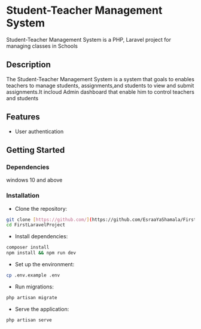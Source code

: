 # Student-Teacher Management System
Student-Teacher Management System is a PHP, Laravel project for managing classes in Schools
## Description
The Student-Teacher Management System is a system  that goals to enables teachers to manage students, assignments,and students to view and submit assignments.It incloud Admin dashboard that enable him to control teachers and students 
## Features
- User authentication 
## Getting Started
### Dependencies
windows 10 and above
### Installation
- Clone the repository:
```bash
git clone [https://github.com/](https://github.com/EsraaYaShamala/FirstLaravelProject.git)
cd FirstLaravelProject
```
- Install dependencies:
```bash
composer install
npm install && npm run dev
```
- Set up the environment:
```bash
cp .env.example .env
```
- Run migrations:
```bash
php artisan migrate
```
- Serve the application:
```bash
php artisan serve
```

